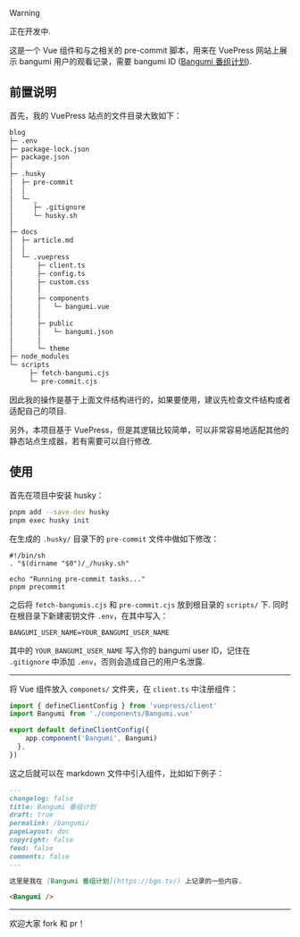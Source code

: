 > [!WARNING]
>
> 正在开发中.

这是一个 Vue 组件和与之相关的 pre-commit 脚本，用来在 VuePress 网站上展示 bangumi 用户的观看记录，需要 bangumi ID ([Bangumi 番组计划](https://bgm.tv/)).

## 前置说明

首先，我的 VuePress 站点的文件目录大致如下：

```bash
blog
├─ .env
├─ package-lock.json
├─ package.json
│
├─ .husky
│  ├─ pre-commit
│  │
│  └─ _
│     ├─ .gitignore
│     └─ husky.sh
│
├─ docs
│  ├─ article.md
│  │
│  └─ .vuepress
│      ├─ client.ts
│      ├─ config.ts
│      ├─ custom.css
│      │
│      ├─ components
│      │   └─ bangumi.vue
│      │
│      ├─ public
│      │   └─ bangumi.json
│      │
│      └─ theme
├─ node_modules
└─ scripts
     ├─ fetch-bangumi.cjs
     └─ pre-commit.cjs
```

因此我的操作是基于上面文件结构进行的，如果要使用，建议先检查文件结构或者适配自己的项目.

另外，本项目基于 VuePress，但是其逻辑比较简单，可以非常容易地适配其他的静态站点生成器，若有需要可以自行修改.

## 使用

首先在项目中安装 husky：

```bash
pnpm add --save-dev husky
pnpm exec husky init
```

在生成的 ``.husky/`` 目录下的 ``pre-commit`` 文件中做如下修改：

```
#!/bin/sh
. "$(dirname "$0")/_/husky.sh"

echo "Running pre-commit tasks..."
pnpm precommit
```

之后将 ``fetch-bangumis.cjs`` 和 ``pre-commit.cjs`` 放到根目录的 ``scripts/`` 下. 同时在根目录下新建密钥文件 ``.env``，在其中写入：

```
BANGUMI_USER_NAME=YOUR_BANGUMI_USER_NAME
```

其中的 ``YOUR_BANGUMI_USER_NAME`` 写入你的 bangumi user ID，记住在 ``.gitignore`` 中添加 ``.env``，否则会造成自己的用户名泄露.

---

将 Vue 组件放入 ``componets/`` 文件夹，在 ``client.ts`` 中注册组件：

```ts
import { defineClientConfig } from 'vuepress/client'
import Bangumi from './components/Bangumi.vue'

export default defineClientConfig({
    app.component('Bangumi', Bangumi)
  },
})
```

这之后就可以在 markdown 文件中引入组件，比如如下例子：

```markdown
---
changelog: false
title: Bangumi 番组计划
draft: true
permalink: /bangumi/
pageLayout: doc
copyright: false
feed: false
comments: false
---

这里是我在 [Bangumi 番组计划](https://bgm.tv/) 上记录的一些内容.

<Bangumi />
```

---

欢迎大家 fork 和 pr！
